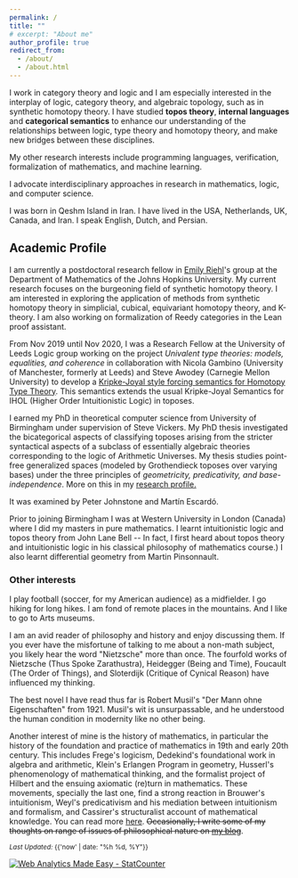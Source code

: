 ```yaml
---
permalink: /
title: ""
# excerpt: "About me"
author_profile: true
redirect_from: 
  - /about/
  - /about.html
---
```



I work in category theory and logic and I am especially interested in the interplay of logic, category theory, and algebraic topology, such as in synthetic homotopy theory. I have studied __topos theory__, __internal languages__ and __categorical semantics__  to enhance our understanding of the relationships between logic, type theory and homotopy theory, and make new bridges between these disciplines. 

My other research interests include programming languages, verification, formalization of mathematics, and machine learning.

I advocate interdisciplinary approaches in research in mathematics, logic, and computer science.

I was born in Qeshm Island in Iran. I have lived in the USA, Netherlands, UK, Canada, and Iran. I speak English, Dutch, and Persian.

## Academic Profile

<!-- 
[Microsoft Academic Profile](https://academic.microsoft.com/profile/h510f1e7-fe1i-46jj-9fgg-71ieeg664740/SinaHazratpour/publication/search?q=Sina%20Hazratpour&qe=%2540%2540%2540USER.PUBLICATIONS%253Dd510b1a7-ba1e-46ff-9bcc-71eaac664740&f=&orderBy=0) -->

I am currently a postdoctoral research fellow in [Emily Riehl](https://emilyriehl.github.io)'s group at the Department of Mathematics of the Johns Hopkins University. My current research focuses on the burgeoning field of synthetic homotopy theory. I am interested in exploring the application of methods from synthetic homotopy theory in simplicial, cubical, equivariant homotopy theory, and K-theory. I am also working on formalization of Reedy categories in the Lean proof assistant.

From Nov 2019 until Nov 2020, I was a Research Fellow at the University of Leeds Logic group working on the project <em>Univalent type theories: models, equalities, and coherence</em> in collaboration with Nicola Gambino  (University of Manchester, formerly at Leeds) and Steve Awodey (Carnegie Mellon University) to develop a [Kripke-Joyal style forcing semantics for Homotopy Type Theory](/publication/2021-10-07-kripke-joyal-semantics-for-HoTT). This semantics extends the usual Kripke-Joyal Semantics for IHOL (Higher Order Intuitionistic Logic) in toposes. 

<!-- Here is my page at Leeds: https://eps.leeds.ac.uk/maths/staff/6531/dr-sina-hazratpour -->
I earned my PhD in theoretical computer science from University of Birmingham under supervision of Steve Vickers. My PhD thesis investigated the bicategorical aspects of classifying toposes arising from the stricter syntactical aspects of a subclass of essentially algebraic theories corresponding to the logic of Arithmetic Universes. My thesis studies point-free generalized spaces (modeled by Grothendieck toposes over varying bases) under the three principles of <em>geometricity, predicativity, and base-independence</em>. More on this in my <a href="/research/" target="_blank">research profile.</a>
<!-- The idea was to carve out from the 2-category of Grothendieck toposes (over varying bases) the part that corresponds to the logic of Arithmetic Universes (finitary plus free algebras by means of list objects).  -->
It was examined by Peter Johnstone and Martín Escardó. 

Prior to joining Birmingham I was at Western University in London (Canada) where I did my masters in pure mathematics. I learnt intuitionistic logic and topos theory from John Lane Bell -- In fact, I first heard about topos theory and intuitionistic logic in his classical philosophy of mathematics course.) I also learnt differential geometry from Martin Pinsonnault.

### Other interests

I play football (soccer, for my American audience) as a midfielder. I go hiking for long hikes. I am fond of remote places in the mountains. And I like to go to Arts museums.

I am an avid reader of philosophy and history and enjoy discussing them. If you ever have the misfortune of talking to me about a non-math subject, you likely hear the word "Nietzsche" more than once. The fourfold works of Nietzsche (Thus Spoke Zarathustra), Heidegger (Being and Time), Foucault (The Order of Things), and Sloterdijk (Critique of Cynical Reason) have influenced my thinking.  

The best novel I have read thus far is Robert Musil's  "Der Mann ohne Eigenschaften" from 1921. Musil's wit is unsurpassable, and he understood the human condition in modernity like no other being.

Another interest of mine is the history of mathematics, in particular the history of the foundation and practice of mathematics in 19th and early 20th century. This includes Frege's logicism, Dedekind's foundational work in algebra and arithmetic, Klein's Erlangen Program in geometry, Husserl's phenomenology of mathematical thinking, and the formalist project of Hilbert and the ensuing axiomatic (re)turn in mathematics. These movements, specially the last one, find a strong reaction in Brouwer's intuitionism, Weyl's predicativism and his mediation between intuitionism and formalism, and Cassirer's structuralist account of mathematical knowledge. You can read more [here](https://sinhp.github.io/links/#phil-math:reading-list). <strike>Occasionally, I write some of my thoughts on range of issues of philosophical nature on <a href="/year-archive">my blog</a></strike>. 

 
<div class="footer-col footer-col-3">
      <small>
        <em>Last Updated:</em> {{'now' | date: "%h %d, %Y"}}
        </small>        
</div>

<!-- Default Statcounter code for Github page
https://sinhp.github.io/ -->
<script type="text/javascript">
var sc_project=11670804; 
var sc_invisible=0; 
var sc_security="f1158054"; 
var scJsHost = (("https:" == document.location.protocol) ?
"https://secure." : "http://www.");
document.write("<sc"+"ript type='text/javascript' src='" +
scJsHost+
"statcounter.com/counter/counter.js'></"+"script>");
</script>
<noscript><div class="statcounter"><a title="Web Analytics
Made Easy - StatCounter" href="http://statcounter.com/"
target="_blank"><img class="statcounter"
src="//c.statcounter.com/11670804/0/f1158054/0/" alt="Web
Analytics Made Easy - StatCounter"></a></div></noscript>
<!-- End of Statcounter Code -->


